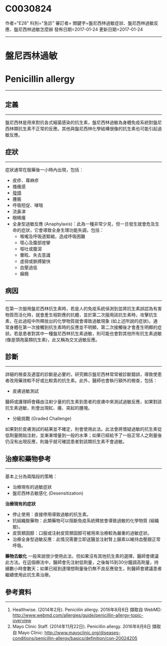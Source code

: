 # C0030824
作者="E28"
科別="急診"
審訂者=
關鍵字=盤尼西林過敏症狀、盤尼西林過敏反應、盤尼西林過敏怎麼辦
發佈日期=2017-01-24
更新日期=2017-01-24

----------
# 盤尼西林過敏
# Penicillin allergy
----------
## 定義
----------

盤尼西林是用來對抗各式細菌感染的抗生素，盤尼西林過敏為身體免疫系統對盤尼西林類抗生素不正常的反應。其他與盤尼西林化學結構很像的抗生素也可能引起過敏反應。

## 症狀
----------

症狀通常在服藥後一小時內出現，包括：

- 皮疹、蕁麻疹
- 搔癢感
- [發燒](C0015967)
- 腫脹
- 呼吸短促、哮喘
- 流鼻涕
- 眼睛癢
- 全身型過敏反應 (Anaphylaxis)：此為一種非常少見，但一旦發生就會危及生命的症狀，它會導致全身生理功能失調，包括：
    - 喉嚨及呼吸道緊縮，造成呼吸困難
    - 噁心及腹部痙攣
    - 嘔吐或腹瀉
    - 暈眩、失去意識
    - 虛弱或脈搏變快
    - 血壓過低
    - 癲癇
## 病因
----------

在第一次服用盤尼西林抗生素時，若是人的免疫系統偵測到並將抗生素誤認為有害物質而活化時，就會產生相對應的抗體，並於第二次服用該抗生素時，攻擊抗生素，在此過程中所釋放出的化學物質就會導致過敏現象 (如上述所說的症狀)。通常身體在第一次接觸到抗生素時的反應並不明顯，第二次接觸後才會產生明顯的症狀。若是患者對其中一種盤尼西林抗生素過敏，則可能也會對其他所有抗生素過敏 (像是頭孢菌類抗生素)，此又稱為交叉過敏反應。

## 診斷
----------

詳細的檢查及適當的診斷是必要的，研究顯示盤尼西林常常被診斷錯誤，導致使患者改用藥效較不好或比較貴的抗生素。此外，醫師也會執行額外的檢查，包括：

- 皮膚過敏測試

醫師或護理師會藉由注射少量的抗生素到患者的皮膚中來測試過敏反應，如果對該抗生素過敏，則會出現紅、癢、突起的腫塊。

- 分級挑戰 (Graded Challenge)

如果對於皮膚測試的結果並不確定，則會使用此法。此法會將懷疑過敏的抗生素從低劑量開始注射，並漸漸增量到一般的水準；如果已經給予了一般正常人之劑量後仍沒有出現反應，則幾乎就可確認患者對該類抗生素不會過敏。

## 治療和藥物參考
----------

基本上分為兩階段的策略：

- 治療現有的過敏症狀
- 盤尼西林去敏感化 (Desensitization)

**治療現有的症狀**

- 停止使用：直接停用導致過敏的抗生素。
- 抗組織胺藥物：此類藥物可以阻斷免疫系統釋放會導致過敏的化學物質 (組織胺)。
- 皮質類固醇：口服或注射皮質類固醇可被用來治療較為嚴重的過敏症狀。
- 治療全身型過敏反應：此情況需要立即送醫並注射腎上腺素以維持血壓跟正常呼吸。

**藥物去敏化**
一般來說很少使用此法，但如果沒有其他抗生素的選擇，醫師會建議此方法。在這個療法中，醫師會先注射低劑量，之後每15到30分鐘調高劑量，持續數小時會數天；如果已經到達理想劑量後仍無不良反應發生，則醫師會建議患者繼續使用此抗生素治療。

## 參考資料
----------
1. Healthwise. (2014年2月). Peniciilin allergy. 2016年8月8日 擷取自 WebMD: 
  http://www.webmd.com/allergies/guide/penicillin-allergy-topic-overview
2. Mayo Clinic Staff. (2014年11月22日). Penicillin allergy. 2016年8月8日 擷取自 Mayo Clinic: 
  http://www.mayoclinic.org/diseases-conditions/penicillin-allergy/basics/definition/con-20024205

